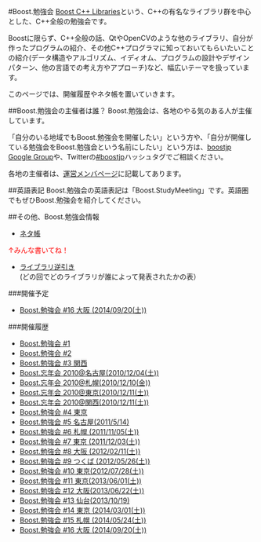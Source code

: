 #Boost.勉強会
[Boost C++ Libraries](http://www.boost.org/)という、C++の有名なライブラリ群を中心とした、C++全般の勉強会です。

Boostに限らず、C++全般の話、QtやOpenCVのような他のライブラリ、自分が作ったプログラムの紹介、その他C++プログラマに知っておいてもらいたいことの紹介(データ構造やアルゴリズム、イディオム、プログラムの設計やデザインパターン、他の言語での考え方やアプローチ)など、幅広いテーマを扱っています。 

このページでは、開催履歴やネタ帳を置いていきます。

##Boost.勉強会の主催者は誰？
Boost.勉強会は、各地のやる気のある人が主催しています。

「自分のいる地域でもBoost.勉強会を開催したい」という方や、「自分が開催している勉強会をBoost.勉強会という名前にしたい」という方は、[boostjp Google Group](https://groups.google.com/group/boostjp)や、Twitterの[#boostjp](http://twitter.com/search?q=%23boostjp)ハッシュタグでご相談ください。 

各地の主催者は、[運営メンバページ](https://sites.google.com/site/boostjp/the-team)に記載してあります。


##英語表記
Boost.勉強会の英語表記は「Boost.StudyMeeting」です。英語圏でもぜひBoost.勉強会を紹介してください。


##その他、Boost.勉強会情報
- [ネタ帳](https://sites.google.com/site/boostjp/study_meeting/idea)

<font color="red">↑みんな書いてね！</font>

- [ライブラリ逆引き](https://sites.google.com/site/boostjp/study_meeting/reversed_index) (どの回でどのライブラリが誰によって発表されたかの表）


###開催予定
- [Boost.勉強会 #16 大阪 (2014/09/20(土))](https://sites.google.com/site/boostjp/study_meeting/study16)


###開催履歴
- [Boost.勉強会 #1](https://sites.google.com/site/boostjp/study_meeting/study1)
- [Boost.勉強会 #2](https://sites.google.com/site/boostjp/study_meeting/study2)
- [Boost.勉強会 #3 関西](https://sites.google.com/site/boostjp/study_meeting/study3)
- [Boost.忘年会 2010@名古屋(2010/12/04(土))](https://sites.google.com/site/boostjp/study_meeting/year-end-party2010-nagoya)
- [Boost.忘年会 2010@札幌(2010/12/10(金))](https://sites.google.com/site/boostjp/study_meeting/year-end-party2010-sapporo)
- [Boost.忘年会 2010@東京(2010/12/11(土))](https://sites.google.com/site/boostjp/study_meeting/year-end-party2010-tokyo)
- [Boost.忘年会 2010@関西(2010/12/11(土))](http://atnd.org/events/10128)
- [Boost.勉強会 #4 東京](https://sites.google.com/site/boostjp/study_meeting/study4)
- [Boost.勉強会 #5 名古屋(2011/5/14)](https://sites.google.com/site/boostjp/study_meeting/study5)
- [Boost.勉強会 #6 札幌 (2011/11/05(土))](https://sites.google.com/site/boostjp/study_meeting/study6)
- [Boost.勉強会 #7 東京 (2011/12/03(土))](https://sites.google.com/site/boostjp/study_meeting/study7)
- [Boost.勉強会 #8 大阪 (2012/02/11(土))](https://sites.google.com/site/boostjp/study_meeting/study8)
- [Boost.勉強会 #9 つくば (2012/05/26(土))](https://sites.google.com/site/boostjp/study_meeting/study9)
- [Boost.勉強会 #10 東京(2012/07/28(土))](https://sites.google.com/site/boostjp/study_meeting/study10)
- [Boost.勉強会 #11 東京(2013/06/01(土))](https://sites.google.com/site/boostjp/study_meeting/study11)
- [Boost.勉強会 #12 大阪(2013/06/22(土))](https://sites.google.com/site/boostjp/study_meeting/study12)
- [Boost.勉強会 #13 仙台(2013/10/19)](https://sites.google.com/site/boostjp/study_meeting/study13)
- [Boost.勉強会 #14 東京 (2014/03/01(土))](https://sites.google.com/site/boostjp/study_meeting/study14)
- [Boost.勉強会 #15 札幌 (2014/05/24(土))](https://sites.google.com/site/boostjp/study_meeting/study15)
- [Boost.勉強会 #16 大阪 (2014/09/20(土))](https://sites.google.com/site/boostjp/study_meeting/study16)

